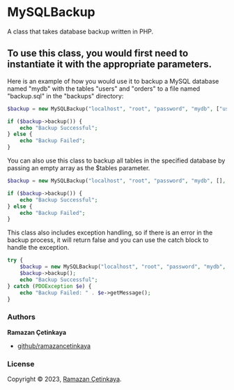 # MySQLBackup
A class that takes database backup written in PHP.

## To use this class, you would first need to instantiate it with the appropriate parameters.

Here is an example of how you would use it to backup a MySQL database named "mydb" with the tables "users" and "orders" to a file named "backup.sql" in the "backups" directory:

```php
$backup = new MySQLBackup("localhost", "root", "password", "mydb", ["users", "orders"], "./backups/", "backup.sql");

if ($backup->backup()) {
    echo "Backup Successful";
} else {
    echo "Backup Failed";
}
```

You can also use this class to backup all tables in the specified database by passing an empty array as the $tables parameter.

```php
$backup = new MySQLBackup("localhost", "root", "password", "mydb", [], "./backups/", "backup.sql");

if ($backup->backup()) {
    echo "Backup Successful";
} else {
    echo "Backup Failed";
}
```

This class also includes exception handling, so if there is an error in the backup process, it will return false and you can use the catch block to handle the exception.

```php
try {
    $backup = new MySQLBackup("localhost", "root", "password", "mydb", [], "./backups/", "backup.sql");
    $backup->backup();
    echo "Backup Successful";
} catch (PDOException $e) {
    echo "Backup Failed: " . $e->getMessage();
}
```

### Authors

**Ramazan Çetinkaya**

* [github/ramazancetinkaya](https://github.com/ramazancetinkaya)

### License

Copyright © 2023, [Ramazan Çetinkaya](https://github.com/ramazancetinkaya).
